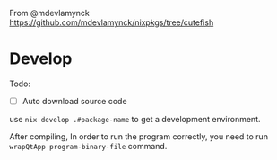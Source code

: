 From @mdevlamynck https://github.com/mdevlamynck/nixpkgs/tree/cutefish

# Develop

Todo:

- [ ] Auto download source code

use `nix develop .#package-name` to get a development environment.

After compiling, In order to run the program correctly, you need to run `wrapQtApp program-binary-file` command. 
